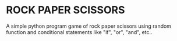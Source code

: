 # ROCK PAPER SCISSORS

A simple python program game of rock paper scissors using random function and conditional statements like "if", "or", "and", etc..
